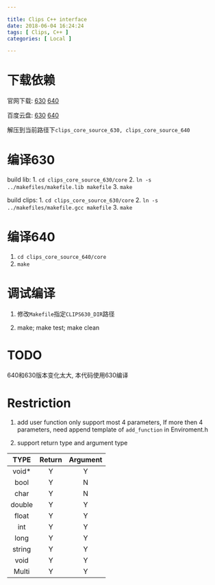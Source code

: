 ```yaml
---

title: Clips C++ interface
date: 2018-06-04 16:24:24
tags: [ Clips, C++ ]
categories: [ Local ]

---
```


下载依赖
========

官网下载:
    [630](https://sourceforge.net/projects/clipsrules/files/CLIPS/6.30/)
    [640](https://netix.dl.sourceforge.net/project/clipsrules/CLIPS/6.40_Beta_2/clips_core_source_640.zip)

百度云盘:
    [630](https://pan.baidu.com/s/1hzLVwX_clG50FjaJ0t7hdg)
    [640](https://pan.baidu.com/s/1calD7UUv94IVyq4mcuXPLA)


解压到当前路径下`clips_core_source_630, clips_core_source_640`

编译630
=======

build lib:
    1. `cd clips_core_source_630/core`
    2. `ln -s ../makefiles/makefile.lib makefile`
    3. `make`

build clips:
    1. `cd clips_core_source_630/core`
    2. `ln -s ../makefiles/makefile.gcc makefile`
    3. `make`

编译640
=======

1. `cd clips_core_source_640/core`
2. `make`


调试编译
========

1. 修改`Makefile`指定`CLIPS630_DIR`路径

2. make; make test; make clean

TODO
====

640和630版本变化太大, 本代码使用630编译


Restriction
===========

1. add user function only support most 4 parameters, If more then 4 parameters, need append template of `add_function` in Enviroment.h

2. support return type and argument type

>
TYPE | Return | Argument
:----:|:--:|:--:
void\* | Y | Y
bool | Y | N
char | Y | N
double | Y | Y
float | Y  | Y
int | Y | Y
long | Y | Y
string | Y | Y
void | Y | Y
Multi | Y | Y
